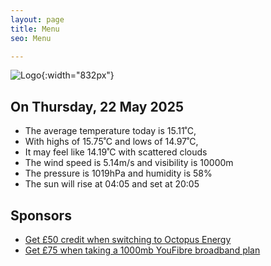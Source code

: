 ```yaml
---
layout: page
title: Menu
seo: Menu

---
```


![Logo](/images/logo.jpg){:width="832px"}

<!-- weather_marker starts -->
## On Thursday, 22 May 2025

- The average temperature today is 15.11˚C,
- With highs of 15.75˚C and lows of 14.97˚C,
- It may feel like 14.19˚C with scattered clouds
- The wind speed is 5.14m/s and visibility is 10000m
- The pressure is 1019hPa and humidity is 58%
- The sun will rise at 04:05 and set at 20:05

<!-- weather_marker ends -->

## Sponsors

- [Get £50 credit when switching to Octopus Energy](https://bit.ly/3oD1nnS)
- [Get £75 when taking a 1000mb YouFibre broadband plan](https://aklam.io/91zWhU?)
